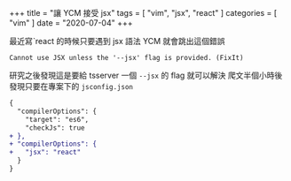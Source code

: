 +++
title = "讓 YCM 接受 jsx"
tags = [ "vim", "jsx", "react" ]
categories = [ "vim" ]
date = "2020-07-04"
+++

最近寫ˋreact 的時候只要遇到 jsx 語法 YCM 就會跳出這個錯誤
```
Cannot use JSX unless the '--jsx' flag is provided. (FixIt)
```
研究之後發現這是要給 tsserver 一個 `--jsx` 的 flag 就可以解決
爬文半個小時後發現只要在專案下的 `jsconfig.json`
```diff
{
  "compilerOptions": {
    "target": "es6",
    "checkJs": true
+ },
+ "compilerOptions": {
+   "jsx": "react"
  }
}
```
